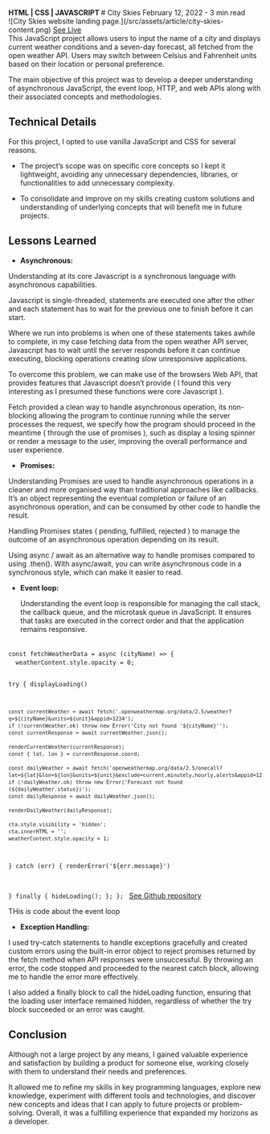 <section className='article__header'>
  <span> 
    <strong>
    HTML | CSS | JAVASCRIPT
    </strong>
  </span>
  # City Skies
  <span>
    February 12, 2022 - 3 min read
  </span>
</section>

<section className='article__banner'>
  ![City Skies website landing page.](/src/assets/article/city-skies-content.png)
  <span className='article__banner-caption'>
    <a
      href='https://atrp87.github.io/City_Skies/'
      target='_blank'
      rel='noopener noreferrer'
      aria-label='Go to hosted project'
      >
      See Live
    </a>
  </span>
</section>

<section className='article__body'>
  <div className='content'>
This JavaScript project allows users to input the name of a city and displays current weather conditions and a seven-day forecast, all fetched from the open weather API. Users may switch between Celsius and Fahrenheit units based on their location or personal preference.

The main objective of this project was to develop a deeper understanding of asynchronous JavaScript, the event loop, HTTP, and web APIs along with their associated concepts and methodologies.

## Technical Details

For this project, I opted to use vanilla JavaScript and CSS for several reasons.

- The project’s scope was on specific core concepts so I kept it lightweight, avoiding any unnecessary dependencies, libraries, or functionalities to add unnecessary complexity.

- To consolidate and improve on my skills creating custom solutions and understanding of underlying concepts that will benefit me in future projects.

## Lessons Learned

- <strong>Asynchronous:</strong>

Understanding at its core Javascript is a synchronous language with asynchronous capabilities.

Javascript is single-threaded, statements are executed one after the other and each statement has to wait for the previous one to finish before it can start.

Where we run into problems is when one of these statements takes awhile to complete, in my case fetching data from the open weather API server, Javascript has to wait until the server responds before it can continue executing, blocking operations creating slow unresponsive applications.

To overcome this problem, we can make use of the browsers Web API, that provides features that Javascript doesn’t provide ( I found this very interesting as I presumed these functions were core Javascript ).

Fetch provided a clean way to handle asynchronous operation, its non-blocking allowing the program to continue running while the server processes the request, we specify how the program should proceed in the meantime ( through the use of promises ), such as display a losing spinner or render a message to the user, improving the overall performance and user experience.

- <strong>Promises:</strong>

Understanding Promises are used to handle asynchronous operations in a cleaner and more organised way than traditional approaches like callbacks. It’s an object representing the eventual completion or failure of an asynchronous operation, and can be consumed by other code to handle the result.

Handling Promises states ( pending, fulfilled, rejected ) to manage the outcome of an asynchronous operation depending on its result.

Using async / await as an alternative way to handle promises compared to using .then().
With async/await, you can write asynchronous code in a synchronous style, which can make it easier to read.

- <strong>Event loop:</strong>

  Understanding the event loop is responsible for managing the call stack, the callback queue, and the microtask queue in JavaScript. It ensures that tasks are executed in the correct order and that the application remains responsive.

<section className='article__banner'>
  <Code language="javascript">
const fetchWeatherData = async (cityName) => {
  weatherContent.style.opacity = 0;

try {
displayLoading()

    const currentWeather = await fetch('.openweathermap.org/data/2.5/weather?q=${cityName}&units=${unit}&appid=1234');
    if (!currentWeather.ok) throw new Error('City not found '${cityName}'');
    const currentResponse = await currentWeather.json();

    renderCurrentWeather(currentResponse);
    const { lat, lon } = currentResponse.coord;

    const dailyWeather = await fetch('openweathermap.org/data/2.5/onecall?lat=${lat}&lon=${lon}&units=${unit}&exclude=current,minutely,hourly,alerts&appid=1234');
    if (!dailyWeather.ok) throw new Error('Forecast not found (${dailyWeather.status})');
    const dailyResponse = await dailyWeather.json();

    renderDailyWeather(dailyResponse);

    cta.style.visibility = 'hidden';
    cta.innerHTML = '';
    weatherContent.style.opacity = 1;

} catch (err) {
renderError('${err.message}')

} finally {
hideLoading();
};
};
</Code>
<span className='article__banner-caption'>
<a
        href='https://github.com/atrp87/City_Skies'
        target='_blank'
        rel='noopener noreferrer'
        aria-label='Go to project Github repository'
        >
See Github repository
</a>
</span>

</section>

THis is code about the <span className='article__content-highlight'>event loop</span>

- <strong>Exception Handling:</strong>

I used try-catch statements to handle exceptions gracefully and created custom errors using the built-in error object to reject promises returned by the fetch method when API responses were unsuccessful. By throwing an error, the code stopped and proceeded to the nearest catch block, allowing me to handle the error more effectively.

I also added a finally block to call the hideLoading function, ensuring that the loading user interface remained hidden, regardless of whether the try block succeeded or an error was caught.

## Conclusion

Although not a large project by any means, I gained valuable experience and satisfaction by building a product for someone else, working closely with them to understand their needs and preferences.

It allowed me to refine my skills in key programming languages, explore new knowledge, experiment with different tools and technologies, and discover new concepts and ideas that I can apply to future projects or problem-solving. Overall, it was a fulfilling experience that expanded my horizons as a developer.

  </div>
</section>
